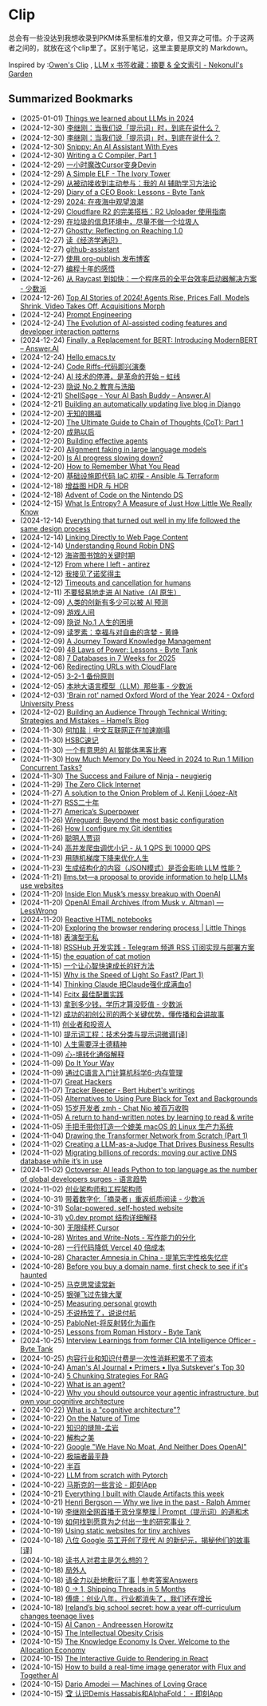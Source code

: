 # Clip
总会有一些没达到我想收录到PKM体系里标准的文章，但又弃之可惜。介于这两者之间的，就放在这个clip里了。区别于笔记，这里主要是原文的 Markdown。

Inspired by :[Owen's Clip](https://github.com/theowenyoung/clip) , [LLM x 书签收藏：摘要 & 全文索引 - Nekonull's Garden](https://nekonull.me/posts/llm_x_bookmark/)

## Summarized Bookmarks
- (2025-01-01) [Things we learned about LLMs in 2024](2025/01/2025-01-01-things-we-learned-about-llms-in-2024.md)
- (2024-12-30) [李继刚：当我们说「提示词」时，到底在说什么？](2025/12/2024-12-30-李继刚：当我们说「提示词」时，到底在说什么？.md)
- (2024-12-30) [李继刚：当我们说「提示词」时，到底在说什么？](2025/12/2024-12-30-李继刚：当我们说「提示词」时，到底在说什么？.md)
- (2024-12-30) [Snippy: An AI Assistant With Eyes](2025/12/2024-12-30-snippy-an-ai-assistant-with-eyes.md)
- (2024-12-30) [Writing a C Compiler, Part 1](2025/12/2024-12-30-writing-a-c-compiler,-part-1.md)
- (2024-12-29) [一小时魔改Cursor变身Devin](2025/12/2024-12-29-一小时魔改cursor变身devin.md)
- (2024-12-29) [A Simple ELF - The Ivory Tower](2025/12/2024-12-29-a-simple-elf---the-ivory-tower.md)
- (2024-12-29) [从被动接收到主动参与：我的 AI 辅助学习方法论](2025/12/2024-12-29-从被动接收到主动参与：我的-ai-辅助学习方法论.md)
- (2024-12-29) [Diary of a CEO Book: Lessons - Byte Tank](2025/12/2024-12-29-diary-of-a-ceo-book-lessons---byte-tank.md)
- (2024-12-29) [2024: 在夜海中观望浪潮](2025/12/2024-12-29-2024-在夜海中观望浪潮.md)
- (2024-12-29) [Cloudflare R2 的完美搭档：R2 Uploader 使用指南](2025/12/2024-12-29-cloudflare-r2-的完美搭档：r2-uploader-使用指南.md)
- (2024-12-29) [在垃圾的信息环境中，尽量不做一个垃圾人](2025/12/2024-12-29-在垃圾的信息环境中，尽量不做一个垃圾人.md)
- (2024-12-27) [Ghostty: Reflecting on Reaching 1.0](2025/12/2024-12-27-ghostty-reflecting-on-reaching-1.0.md)
- (2024-12-27) [读《经济学通识》](2025/12/2024-12-27-读《经济学通识》.md)
- (2024-12-27) [github-assistant](2025/12/2024-12-27-github-assistant.md)
- (2024-12-27) [使用 org-publish 发布博客](2025/12/2024-12-27-使用-org-publish-发布博客.md)
- (2024-12-27) [编程十年的感悟](2025/12/2024-12-27-编程十年的感悟.md)
- (2024-12-26) [从 Raycast 到如快：一个程序员的全平台效率启动器解决方案 - 少数派](2025/12/2024-12-26-从-raycast-到如快：一个程序员的全平台效率启动器解决方案---少数派.md)
- (2024-12-26) [Top AI Stories of 2024! Agents Rise, Prices Fall, Models Shrink, Video Takes Off, Acquisitions Morph](2025/12/2024-12-26-top-ai-stories-of-2024!-agents-rise,-prices-fall,-models-shrink,-video-takes-off,-acquisitions-morph.md)
- (2024-12-24) [Prompt Engineering](2025/12/2024-12-24-prompt-engineering.md)
- (2024-12-24) [The Evolution of AI-assisted coding features and developer interaction patterns](2025/12/2024-12-24-the-evolution-of-ai-assisted-coding-features-and-developer-interaction-patterns.md)
- (2024-12-24) [Finally, a Replacement for BERT: Introducing ModernBERT – Answer.AI](2025/12/2024-12-24-finally,-a-replacement-for-bert-introducing-modernbert-–-answer.ai.md)
- (2024-12-24) [Hello emacs.tv](2025/12/2024-12-24-hello-emacs.tv.md)
- (2024-12-24) [Code Riffs-代码即兴演奏](2025/12/2024-12-24-code-riffs-代码即兴演奏.md)
- (2024-12-24) [AI 技术的停滞，是革命的开始 – 虹线](2025/12/2024-12-24-ai-技术的停滞，是革命的开始-–-虹线.md)
- (2024-12-23) [隐说 No.2  教育与洗脑](2025/12/2024-12-23-隐说-no.2-教育与洗脑.md)
- (2024-12-21) [ShellSage - Your AI Bash Buddy – Answer.AI](2025/12/2024-12-21-shellsage---your-ai-bash-buddy-–-answer.ai.md)
- (2024-12-21) [Building an automatically updating live blog in Django](2025/12/2024-12-21-building-an-automatically-updating-live-blog-in-django.md)
- (2024-12-20) [无知的赐福](2025/12/2024-12-20-无知的赐福.md)
- (2024-12-20) [The Ultimate Guide to Chain of Thoughts (CoT): Part 1](2025/12/2024-12-20-the-ultimate-guide-to-chain-of-thoughts-(cot)-part-1.md)
- (2024-12-20) [成熟以后](2025/12/2024-12-20-成熟以后.md)
- (2024-12-20) [Building effective agents](2025/12/2024-12-20-building-effective-agents.md)
- (2024-12-20) [Alignment faking in large language models](2025/12/2024-12-20-alignment-faking-in-large-language-models.md)
- (2024-12-20) [Is AI progress slowing down?](2025/12/2024-12-20-is-ai-progress-slowing-down.md)
- (2024-12-20) [How to Remember What You Read](2025/12/2024-12-20-how-to-remember-what-you-read.md)
- (2024-12-20) [基础设施即代码 IaC 初探 - Ansible 与 Terraform](2025/12/2024-12-20-基础设施即代码-iac-初探---ansible-与-terraform.md)
- (2024-12-18) [增益图 HDR 与 HDR](2025/12/2024-12-18-增益图-hdr-与-hdr.md)
- (2024-12-18) [Advent of Code on the Nintendo DS](2025/12/2024-12-18-advent-of-code-on-the-nintendo-ds.md)
- (2024-12-15) [What Is Entropy? A Measure of Just How Little We Really Know](2025/12/2024-12-15-what-is-entropy-a-measure-of-just-how-little-we-really-know.md)
- (2024-12-14) [Everything that turned out well in my life followed the same design process](2025/12/2024-12-14-everything-that-turned-out-well-in-my-life-followed-the-same-design-process.md)
- (2024-12-14) [Linking Directly to Web Page Content](2025/12/2024-12-14-linking-directly-to-web-page-content.md)
- (2024-12-14) [Understanding Round Robin DNS](2025/12/2024-12-14-understanding-round-robin-dns.md)
- (2024-12-12) [海盗图书馆的关键时期](2025/12/2024-12-12-海盗图书馆的关键时期.md)
- (2024-12-12) [From where I left - antirez](2025/12/2024-12-12-from-where-i-left---antirez.md)
- (2024-12-12) [我接见了诺奖得主](2025/12/2024-12-12-我接见了诺奖得主.md)
- (2024-12-12) [Timeouts and cancellation for humans](2025/12/2024-12-12-timeouts-and-cancellation-for-humans.md)
- (2024-12-11) [不要轻易地走进 AI Native（AI 原生）](2025/12/2024-12-11-不要轻易地走进-ai-native（ai-原生）.md)
- (2024-12-09) [人类的创新有多少可以被 AI 预测](2025/12/2024-12-09-人类的创新有多少可以被-ai-预测.md)
- (2024-12-09) [游戏人间](2025/12/2024-12-09-游戏人间.md)
- (2024-12-09) [隐说 No.1 人生的困境](2025/12/2024-12-09-隐说-no.1-人生的困境.md)
- (2024-12-09) [读罗素：幸福与对自由的贪婪 - 黄峥](2025/12/2024-12-09-读罗素：幸福与对自由的贪婪---黄峥.md)
- (2024-12-09) [A Journey Toward Knowledge Management](2025/12/2024-12-09-a-journey-toward-knowledge-management.md)
- (2024-12-09) [48 Laws of Power: Lessons - Byte Tank](2025/12/2024-12-09-48-laws-of-power-lessons---byte-tank.md)
- (2024-12-08) [7 Databases in 7 Weeks for 2025](2025/12/2024-12-08-7-databases-in-7-weeks-for-2025.md)
- (2024-12-06) [Redirecting URLs with CloudFlare](2025/12/2024-12-06-redirecting-urls-with-cloudflare.md)
- (2024-12-05) [3-2-1 备份原则](2025/12/2024-12-05-3-2-1-备份原则.md)
- (2024-12-05) [本地大语言模型（LLM）那些事 - 少数派](2025/12/2024-12-05-本地大语言模型（llm）那些事---少数派.md)
- (2024-12-03) ['Brain rot' named Oxford Word of the Year 2024 - Oxford University Press](2025/12/2024-12-03-'brain-rot'-named-oxford-word-of-the-year-2024---oxford-university-press.md)
- (2024-12-02) [Building an Audience Through Technical Writing: Strategies and Mistakes – Hamel’s Blog](2025/12/2024-12-02-building-an-audience-through-technical-writing-strategies-and-mistakes-–-hamel’s-blog.md)
- (2024-11-30) [何加盐｜中文互联网正在加速崩塌](2025/11/2024-11-30-何加盐｜中文互联网正在加速崩塌.md)
- (2024-11-30) [HSBC速记](2025/11/2024-11-30-hsbc速记.md)
- (2024-11-30) [一个有意思的 AI 智能体黑客比赛](2025/11/2024-11-30-一个有意思的-ai-智能体黑客比赛.md)
- (2024-11-30) [How Much Memory Do You Need in 2024 to Run 1 Million Concurrent Tasks?](2025/11/2024-11-30-how-much-memory-do-you-need-in-2024-to-run-1-million-concurrent-tasks.md)
- (2024-11-30) [The Success and Failure of Ninja - neugierig](2025/11/2024-11-30-the-success-and-failure-of-ninja---neugierig.md)
- (2024-11-29) [The Zero Click Internet](2025/11/2024-11-29-the-zero-click-internet.md)
- (2024-11-27) [A solution to the Onion Problem of J. Kenji López-Alt](2025/11/2024-11-27-a-solution-to-the-onion-problem-of-j.-kenji-lópez-alt.md)
- (2024-11-27) [RSS二十年](2025/11/2024-11-27-rss二十年.md)
- (2024-11-27) [America’s Superpower](2025/11/2024-11-27-america’s-superpower.md)
- (2024-11-26) [Wireguard: Beyond the most basic configuration](2025/11/2024-11-26-wireguard-beyond-the-most-basic-configuration.md)
- (2024-11-26) [How I configure my Git identities](2025/11/2024-11-26-how-i-configure-my-git-identities.md)
- (2024-11-26) [聪明人贾诩](2025/11/2024-11-26-聪明人贾诩.md)
- (2024-11-24) [高并发爬虫调优小记 - 从 1 QPS 到 10000 QPS](2025/11/2024-11-24-高并发爬虫调优小记---从-1-qps-到-10000-qps.md)
- (2024-11-23) [用随机梯度下降来优化人生](2025/11/2024-11-23-用随机梯度下降来优化人生.md)
- (2024-11-23) [生成结构化的内容（JSON模式）是否会影响 LLM 性能？](2025/11/2024-11-23-生成结构化的内容（json模式）是否会影响-llm-性能？.md)
- (2024-11-21) [llms.txt—a proposal to provide information to help LLMs use websites](2025/11/2024-11-21-llms.txt—a-proposal-to-provide-information-to-help-llms-use-websites.md)
- (2024-11-20) [Inside Elon Musk’s messy breakup with OpenAI](2025/11/2024-11-20-inside-elon-musk’s-messy-breakup-with-openai.md)
- (2024-11-20) [OpenAI Email Archives (from Musk v. Altman) — LessWrong](2025/11/2024-11-20-openai-email-archives-(from-musk-v.-altman)-—-lesswrong.md)
- (2024-11-20) [Reactive HTML notebooks](2025/11/2024-11-20-reactive-html-notebooks.md)
- (2024-11-20) [Exploring the browser rendering process | Little Things](2025/11/2024-11-20-exploring-the-browser-rendering-process-little-things.md)
- (2024-11-18) [表演型无私](2025/11/2024-11-18-表演型无私.md)
- (2024-11-18) [RSSHub 开发实践 - Telegram 频道 RSS 订阅实现与部署方案](2025/11/2024-11-18-rsshub-开发实践---telegram-频道-rss-订阅实现与部署方案.md)
- (2024-11-15) [the equation of cat motion](2025/11/2024-11-15-the-equation-of-cat-motion.md)
- (2024-11-15) [一个让心智快速成长的好方法](2025/11/2024-11-15-一个让心智快速成长的好方法.md)
- (2024-11-15) [Why is the Speed of Light So Fast? (Part 1)](2025/11/2024-11-15-why-is-the-speed-of-light-so-fast-(part-1).md)
- (2024-11-14) [Thinking Claude 把Claude强化成满血o1](2025/11/2024-11-14-thinking-claude-把claude强化成满血o1.md)
- (2024-11-14) [Fcitx 最佳配置实践](2025/11/2024-11-14-fcitx-最佳配置实践.md)
- (2024-11-13) [拿到多少钱，学历才算没贬值 - 少数派](2025/11/2024-11-13-拿到多少钱，学历才算没贬值---少数派.md)
- (2024-11-12) [成功的初创公司的两个关键优势，懂传播和会讲故事](2025/11/2024-11-12-成功的初创公司的两个关键优势，懂传播和会讲故事.md)
- (2024-11-11) [创业者和投资人](2025/11/2024-11-11-创业者和投资人.md)
- (2024-11-10) [提示词工程：技术分类与提示词微调[译]](2025/11/2024-11-10-提示词工程：技术分类与提示词微调[译].md)
- (2024-11-10) [人生需要浮士德精神](2025/11/2024-11-10-人生需要浮士德精神.md)
- (2024-11-09) [心-境转化通俗解释](2025/11/2024-11-09-心-境转化通俗解释.md)
- (2024-11-09) [Do It Your Way](2025/11/2024-11-09-do-it-your-way.md)
- (2024-11-09) [通过C语言入门计算机科学6-内存管理 ](2025/11/2024-11-09-通过c语言入门计算机科学6-内存管理.md)
- (2024-11-07) [Great Hackers](2025/11/2024-11-07-great-hackers.md)
- (2024-11-07) [Tracker Beeper - Bert Hubert's writings](2025/11/2024-11-07-tracker-beeper---bert-hubert's-writings.md)
- (2024-11-05) [Alternatives to Using Pure Black for Text and Backgrounds](2025/11/2024-11-05-alternatives-to-using-pure-black-for-text-and-backgrounds.md)
- (2024-11-05) [15岁开发者 zmh - Chat Nio 被百万收购](2025/11/2024-11-05-15岁开发者-zmh---chat-nio-被百万收购.md)
- (2024-11-05) [A return to hand-written notes by learning to read & write](2025/11/2024-11-05-a-return-to-hand-written-notes-by-learning-to-read-&-write.md)
- (2024-11-05) [手把手带你打造一个媲美 macOS 的 Linux 生产力系统](2025/11/2024-11-05-手把手带你打造一个媲美-macos-的-linux-生产力系统.md)
- (2024-11-04) [Drawing the Transformer Network from Scratch (Part 1)](2025/11/2024-11-04-drawing-the-transformer-network-from-scratch-(part-1).md)
- (2024-11-02) [Creating a LLM-as-a-Judge That Drives Business Results](2025/11/2024-11-02-creating-a-llm-as-a-judge-that-drives-business-results.md)
- (2024-11-02) [Migrating billions of records: moving our active DNS database while it’s in use](2025/11/2024-11-02-migrating-billions-of-records-moving-our-active-dns-database-while-it’s-in-use.md)
- (2024-11-02) [Octoverse: AI leads Python to top language as the number of global developers surges - 语言趋势](2025/11/2024-11-02-octoverse-ai-leads-python-to-top-language-as-the-number-of-global-developers-surges---语言趋势.md)
- (2024-11-02) [创业架构师和工程架构师](2025/11/2024-11-02-创业架构师和工程架构师.md)
- (2024-10-31) [带着数字化「摘录者」重返纸质阅读 - 少数派](2025/10/2024-10-31-带着数字化「摘录者」重返纸质阅读---少数派.md)
- (2024-10-31) [Solar-powered, self-hosted website](2025/10/2024-10-31-solar-powered,-self-hosted-website.md)
- (2024-10-31) [v0.dev prompt 结构详细解释](2025/10/2024-10-31-v0.dev-prompt-结构详细解释.md)
- (2024-10-30) [无限续杯 Cursor](2025/10/2024-10-30-无限续杯-cursor.md)
- (2024-10-28) [Writes and Write-Nots - 写作能力的分化](2025/10/2024-10-28-writes-and-write-nots---写作能力的分化.md)
- (2024-10-28) [一行代码降低 Vercel 40 倍成本](2025/10/2024-10-28-一行代码降低-vercel-40-倍成本.md)
- (2024-10-28) [Character Amnesia in China - 提笔忘字性格失忆症](2025/10/2024-10-28-character-amnesia-in-china---提笔忘字性格失忆症.md)
- (2024-10-28) [Before you buy a domain name, first check to see if it's haunted](2025/10/2024-10-28-before-you-buy-a-domain-name,-first-check-to-see-if-it's-haunted.md)
- (2024-10-25) [马克思常读常新](2025/10/2024-10-25-马克思常读常新.md)
- (2024-10-25) [银弹飞过先锋大厦](2025/10/2024-10-25-银弹飞过先锋大厦.md)
- (2024-10-25) [Measuring personal growth](2025/10/2024-10-25-measuring-personal-growth.md)
- (2024-10-25) [不说杨笠了，说说付航](2025/10/2024-10-25-不说杨笠了，说说付航.md)
- (2024-10-25) [PabloNet-将反射转化为画作](2025/10/2024-10-25-pablonet-将反射转化为画作.md)
- (2024-10-25) [Lessons from Roman History - Byte Tank](2025/10/2024-10-25-lessons-from-roman-history---byte-tank.md)
- (2024-10-25) [Interview Learnings from former CIA Intelligence Officer - Byte Tank](2025/10/2024-10-25-interview-learnings-from-former-cia-intelligence-officer---byte-tank.md)
- (2024-10-25) [内容行业和知识付费是一次性消耗积累不了资本](2025/10/2024-10-25-内容行业和知识付费是一次性消耗积累不了资本.md)
- (2024-10-24) [Aman's AI Journal • Primers • Ilya Sutskever's Top 30](2025/10/2024-10-24-aman's-ai-journal-•-primers-•-ilya-sutskever's-top-30.md)
- (2024-10-24) [5 Chunking Strategies For RAG](2025/10/2024-10-24-5-chunking-strategies-for-rag.md)
- (2024-10-22) [What is an agent?](2025/10/2024-10-22-what-is-an-agent.md)
- (2024-10-22) [Why you should outsource your agentic infrastructure, but own your cognitive architecture](2025/10/2024-10-22-why-you-should-outsource-your-agentic-infrastructure,-but-own-your-cognitive-architecture.md)
- (2024-10-22) [What is a "cognitive architecture"?](2025/10/2024-10-22-what-is-a-cognitive-architecture.md)
- (2024-10-22) [On the Nature of Time](2025/10/2024-10-22-on-the-nature-of-time.md)
- (2024-10-22) [知识的缝隙-孟岩](2025/10/2024-10-22-知识的缝隙-孟岩.md)
- (2024-10-22) [解构之美](2025/10/2024-10-22-解构之美.md)
- (2024-10-22) [Google "We Have No Moat, And Neither Does OpenAI"](2025/10/2024-10-22-google-we-have-no-moat,-and-neither-does-openai.md)
- (2024-10-22) [极端者最平静](2025/10/2024-10-22-极端者最平静.md)
- (2024-10-22) [半百](2025/10/2024-10-22-半百.md)
- (2024-10-22) [LLM from scratch with Pytorch](2025/10/2024-10-22-llm-from-scratch-with-pytorch.md)
- (2024-10-22) [马斯克的一些言论 - 即刻App](2025/10/2024-10-22-马斯克的一些言论---即刻app.md)
- (2024-10-21) [Everything I built with Claude Artifacts this week](2025/10/2024-10-21-everything-i-built-with-claude-artifacts-this-week.md)
- (2024-10-21) [Henri Bergson — Why we live in the past - Ralph Ammer](2025/10/2024-10-21-henri-bergson-—-why-we-live-in-the-past---ralph-ammer.md)
- (2024-10-19) [李继刚全网首播干货分享整理 | Prompt（提示词）的道和术](2025/10/2024-10-19-李继刚全网首播干货分享整理-prompt（提示词）的道和术.md)
- (2024-10-19) [如何找到愿意为之付出一生的研究事业？](2025/10/2024-10-19-如何找到愿意为之付出一生的研究事业？.md)
- (2024-10-19) [Using static websites for tiny archives](2025/10/2024-10-19-using-static-websites-for-tiny-archives.md)
- (2024-10-18) [八位 Google 员工开创了现代 AI 的新纪元，揭秘他们的故事 [译]](2025/10/2024-10-18-八位-google-员工开创了现代-ai-的新纪元，揭秘他们的故事-[译].md)
- (2024-10-18) [读书人对君主是怎么想的？](2025/10/2024-10-18-读书人对君主是怎么想的？.md)
- (2024-10-18) [局外人](2025/10/2024-10-18-局外人.md)
- (2024-10-18) [请全力以赴地敷衍了事 | 参考答案Answers](2025/10/2024-10-18-请全力以赴地敷衍了事-参考答案answers.md)
- (2024-10-18) [0 → 1, Shipping Threads in 5 Months](2025/10/2024-10-18-0-→-1,-shipping-threads-in-5-months.md)
- (2024-10-18) [傅盛：创业八年，行业都消失了，我们还在增长](2025/10/2024-10-18-傅盛：创业八年，行业都消失了，我们还在增长.md)
- (2024-10-18) [Ireland’s big school secret: how a year off-curriculum changes teenage lives](2025/10/2024-10-18-ireland’s-big-school-secret-how-a-year-off-curriculum-changes-teenage-lives.md)
- (2024-10-15) [AI Canon - Andreessen Horowitz](2025/10/2024-10-15-ai-canon---andreessen-horowitz.md)
- (2024-10-15) [The Intellectual Obesity Crisis](2025/10/2024-10-15-the-intellectual-obesity-crisis.md)
- (2024-10-15) [The Knowledge Economy Is Over. Welcome to the Allocation Economy](2025/10/2024-10-15-the-knowledge-economy-is-over.-welcome-to-the-allocation-economy.md)
- (2024-10-15) [The Interactive Guide to Rendering in React](2025/10/2024-10-15-the-interactive-guide-to-rendering-in-react.md)
- (2024-10-15) [How to build a real-time image generator with Flux and Together AI](2025/10/2024-10-15-how-to-build-a-real-time-image-generator-with-flux-and-together-ai.md)
- (2024-10-15) [Dario Amodei — Machines of Loving Grace](2025/10/2024-10-15-dario-amodei-—-machines-of-loving-grace.md)
- (2024-10-15) [🏆 认识Demis Hassabis和AlphaFold： - 即刻App](2025/10/2024-10-15-🏆-认识demis-hassabis和alphafold：---即刻app.md)
